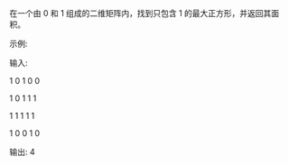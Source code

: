 在一个由 0 和 1 组成的二维矩阵内，找到只包含 1 的最大正方形，并返回其面积。

示例:

输入: 

1 0 1 0 0

1 0 1 1 1

1 1 1 1 1

1 0 0 1 0

输出: 4

